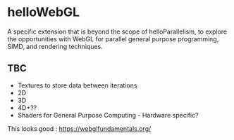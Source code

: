 # helloWebGL
A specific extension that is beyond the scope of helloParallelism, to explore the opportunities with WebGL for parallel general purpose programming, SIMD, and rendering techniques.

## TBC
* Textures to store data between iterations
* 2D
* 3D
* 4D+??
* Shaders for General Purpose Computing - Hardware specific?


This looks good :
https://webglfundamentals.org/
